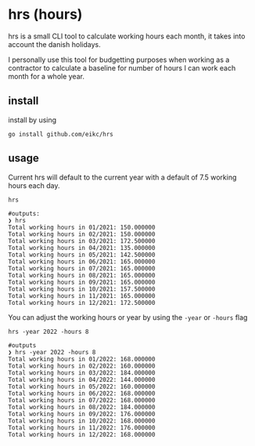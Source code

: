 # hrs (hours)
hrs is a small CLI tool to calculate working hours each month, it takes into account the danish holidays.

I personally use this tool for budgetting purposes when working as a contractor to calculate a baseline for number of hours I can work each month for a whole year.

## install
install by using 
```
go install github.com/eikc/hrs
```

## usage
Current hrs will default to the current year with a default of 7.5 working hours each day. 

```
hrs 

#outputs:
❯ hrs
Total working hours in 01/2021: 150.000000 
Total working hours in 02/2021: 150.000000 
Total working hours in 03/2021: 172.500000 
Total working hours in 04/2021: 135.000000 
Total working hours in 05/2021: 142.500000 
Total working hours in 06/2021: 165.000000 
Total working hours in 07/2021: 165.000000 
Total working hours in 08/2021: 165.000000 
Total working hours in 09/2021: 165.000000 
Total working hours in 10/2021: 157.500000 
Total working hours in 11/2021: 165.000000 
Total working hours in 12/2021: 172.500000
```

You can adjust the working hours or year by using the `-year` or `-hours` flag

```
hrs -year 2022 -hours 8

#outputs
❯ hrs -year 2022 -hours 8
Total working hours in 01/2022: 168.000000 
Total working hours in 02/2022: 160.000000 
Total working hours in 03/2022: 184.000000 
Total working hours in 04/2022: 144.000000 
Total working hours in 05/2022: 160.000000 
Total working hours in 06/2022: 168.000000 
Total working hours in 07/2022: 168.000000 
Total working hours in 08/2022: 184.000000 
Total working hours in 09/2022: 176.000000 
Total working hours in 10/2022: 168.000000 
Total working hours in 11/2022: 176.000000 
Total working hours in 12/2022: 168.000000 
```
